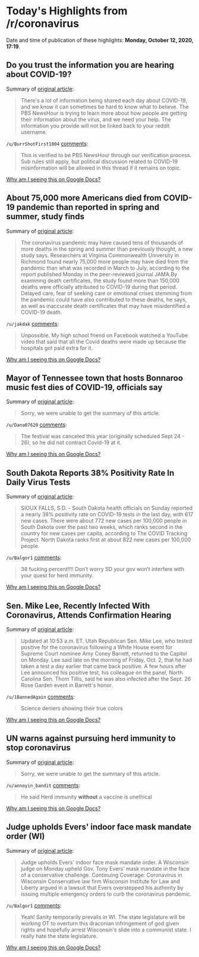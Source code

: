 # Today's Highlights from /r/coronavirus

Date and time of publication of these highlights: **Monday, October 12, 2020, 17:19**.

## Do you trust the information you are hearing about COVID-19?

Summary of [original article](https://www.reddit.com/r/Coronavirus/comments/j9zsty/do_you_trust_the_information_you_are_hearing/):

> There's a lot of information being shared each day about COVID-19, and we know it can sometimes be hard to know what to believe. The PBS NewsHour is trying to learn more about how people are getting their information about the virus, and we need your help. The information you provide will not be linked back to your reddit username.

`/u/BurrShotFirst1804` [comments](https://www.reddit.com/r/Coronavirus/comments/j9zsty/do_you_trust_the_information_you_are_hearing/):

> This is verified to be PBS NewsHour through our verification process. Sub rules still apply, but political discussion related to COVID-19 misinformation will be allowed in this thread if it remains on topic.

[Why am I seeing this on Google Docs?](https://docs.google.com/document/d/1Dc6We63vOXIZsc0op-Bt4abqkYjXzOigalQqFxmvvbM/edit?usp=sharing)

## About 75,000 more Americans died from COVID-19 pandemic than reported in spring and summer, study finds

Summary of [original article](https://www.usatoday.com/story/news/health/2020/10/12/us-covid-deaths-75-k-more-americans-died-than-previously-recorded-excess-deaths/5935813002/):

> The coronavirus pandemic may have caused tens of thousands of more deaths in the spring and summer than previously thought, a new study says. Researchers at Virginia Commonwealth University in Richmond found nearly 75,000 more people may have died from the pandemic than what was recorded in March to July, according to the report published Monday in the peer-reviewed journal JAMA.By examining death certificates, the study found more than 150,000 deaths were officially attributed to COVID-19 during that period. Delayed care, fear of seeking care or emotional crises stemming from the pandemic could have also contributed to these deaths, he says, as well as inaccurate death certificates that may have misidentified a COVID-19 death.

`/u/jakdak` [comments](https://www.reddit.com/r/Coronavirus/comments/j9wl67/about_75000_more_americans_died_from_covid19/):

> Unpossible.  My high school friend on Facebook watched a YouTube video that said that all the Covid deaths were made up because the hospitals got paid extra for it.

[Why am I seeing this on Google Docs?](https://docs.google.com/document/d/1Dc6We63vOXIZsc0op-Bt4abqkYjXzOigalQqFxmvvbM/edit?usp=sharing)

## Mayor of Tennessee town that hosts Bonnaroo music fest dies of COVID-19, officials say

Summary of [original article](https://www.kentucky.com/news/nation-world/national/article246392410.html):

> Sorry, we were unable to get the summary of this article.

`/u/Dana07620` [comments](https://www.reddit.com/r/Coronavirus/comments/j9qlcf/mayor_of_tennessee_town_that_hosts_bonnaroo_music/):

> The festival was canceled this year (originally scheduled Sept 24 - 26), so he did not contract Covid-19 at it.

[Why am I seeing this on Google Docs?](https://docs.google.com/document/d/1Dc6We63vOXIZsc0op-Bt4abqkYjXzOigalQqFxmvvbM/edit?usp=sharing)

## South Dakota Reports 38% Positivity Rate In Daily Virus Tests

Summary of [original article](https://minnesota.cbslocal.com/2020/10/12/south-dakota-reports-38-positivity-rate-in-daily-virus-tests/):

> SIOUX FALLS, S.D. - South Dakota health officials on Sunday reported a nearly 38% positivity rate on COVID-19 tests in the last day, with 617 new cases. There were about 772 new cases per 100,000 people in South Dakota over the past two weeks, which ranks second in the country for new cases per capita, according to The COVID Tracking Project. North Dakota ranks first at about 822 new cases per 100,000 people.

`/u/Balgor1` [comments](https://www.reddit.com/r/Coronavirus/comments/j9uz2x/south_dakota_reports_38_positivity_rate_in_daily/):

> 38 fucking percent!!!!  Don’t worry SD your gov won’t interfere with your quest for herd immunity.

[Why am I seeing this on Google Docs?](https://docs.google.com/document/d/1Dc6We63vOXIZsc0op-Bt4abqkYjXzOigalQqFxmvvbM/edit?usp=sharing)

## Sen. Mike Lee, Recently Infected With Coronavirus, Attends Confirmation Hearing

Summary of [original article](https://www.npr.org/sections/live-amy-coney-barrett-supreme-court-confirmation/2020/10/12/922974052/utah-gop-sen-mike-lee-recently-infected-with-coronavirus-attends-scotus-hearing):

> Updated at 10:53 a.m. ET. Utah Republican Sen. Mike Lee, who tested positive for the coronavirus following a White House event for Supreme Court nominee Amy Coney Barrett, returned to the Capitol on Monday. Lee said late on the morning of Friday, Oct. 2, that he had taken a test a day earlier that came back positive. A few hours after Lee announced his positive test, his colleague on the panel, North Carolina Sen. Thom Tillis, said he was also infected after the Sept. 26 Rose Garden event in Barrett's honor.

`/u/1BannedAgain` [comments](https://www.reddit.com/r/Coronavirus/comments/j9zbko/sen_mike_lee_recently_infected_with_coronavirus/):

> Science deniers showing their true colors

[Why am I seeing this on Google Docs?](https://docs.google.com/document/d/1Dc6We63vOXIZsc0op-Bt4abqkYjXzOigalQqFxmvvbM/edit?usp=sharing)

## UN warns against pursuing herd immunity to stop coronavirus

Summary of [original article](https://apnews.com/article/virus-outbreak-pandemics-infectious-diseases-archive-united-nations-b8d4c0c8f78dc513a5192ff03761f911):

> Sorry, we were unable to get the summary of this article.

`/u/annoyin_bandit` [comments](https://www.reddit.com/r/Coronavirus/comments/j9wjll/un_warns_against_pursuing_herd_immunity_to_stop/):

> He said Herd immunity **without** a vaccine is unethical

[Why am I seeing this on Google Docs?](https://docs.google.com/document/d/1Dc6We63vOXIZsc0op-Bt4abqkYjXzOigalQqFxmvvbM/edit?usp=sharing)

## Judge upholds Evers' indoor face mask mandate order (WI)

Summary of [original article](https://wisn.com/article/coronavirus-judge-upholds-evers-indoor-face-mask-mandate-order/34337771):

> Judge upholds Evers' indoor face mask mandate order. A Wisconsin judge on Monday upheld Gov. Tony Evers' mask mandate in the face of a conservative challenge. Continuing Coverage: Coronavirus in Wisconsin Conservative law firm Wisconsin Institute for Law and Liberty argued in a lawsuit that Evers overstepped his authority by issuing multiple emergency orders to curb the coronavirus pandemic.

`/u/Balgor1` [comments](https://www.reddit.com/r/Coronavirus/comments/j9t925/judge_upholds_evers_indoor_face_mask_mandate/):

> Yeah! Sanity temporarily prevails in WI.  The state legislature will be working OT to overturn this draconian infringement of god given rights and hopefully arrest Wisconsin's slide into a communist state.  I really hate the state legislature.

[Why am I seeing this on Google Docs?](https://docs.google.com/document/d/1Dc6We63vOXIZsc0op-Bt4abqkYjXzOigalQqFxmvvbM/edit?usp=sharing)

